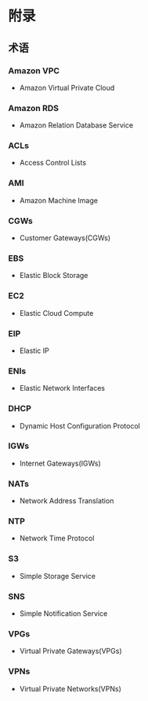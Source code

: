 # 附录

## 术语

### Amazon VPC
* Amazon Virtual Private Cloud

### Amazon RDS
* Amazon Relation Database Service

### ACLs
* Access Control Lists

### AMI
* Amazon Machine Image

### CGWs
* Customer Gateways(CGWs)

### EBS
* Elastic Block Storage

### EC2
* Elastic Cloud Compute

### EIP
* Elastic IP

### ENIs
* Elastic Network Interfaces

### DHCP
* Dynamic Host Configuration Protocol

### IGWs
* Internet Gateways(IGWs)

### NATs
* Network Address Translation

### NTP
* Network Time Protocol

### S3
* Simple Storage Service

### SNS
* Simple Notification Service

### VPGs
* Virtual Private Gateways(VPGs)

### VPNs
* Virtual Private Networks(VPNs)






































